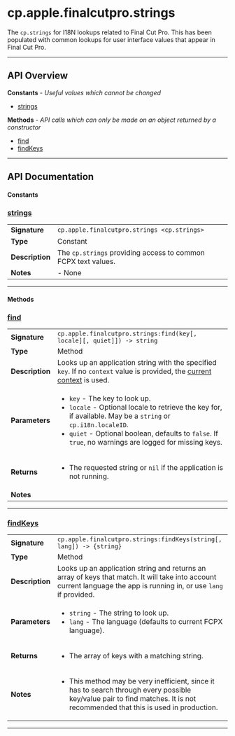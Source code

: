 # cp.apple.finalcutpro.strings

The `cp.strings` for I18N lookups related to Final Cut Pro.
This has been populated with common lookups for user interface values
that appear in Final Cut Pro.

---

## API Overview
**Constants** - _Useful values which cannot be changed_
 * [strings](#strings)

**Methods** - _API calls which can only be made on an object returned by a constructor_
 * [find](#find)
 * [findKeys](#findkeys)


---

## API Documentation

#### Constants


### [strings](#strings)

|                                             |                                                                                     |
| --------------------------------------------|-------------------------------------------------------------------------------------|
| **Signature**                               | `cp.apple.finalcutpro.strings <cp.strings>`                                                                    |
| **Type**                                    | Constant                                                                     |
| **Description**                             | The `cp.strings` providing access to common FCPX text values.                                                                     |
| **Notes**                                   | - None |

---

#### Methods


### [find](#find)

|                                             |                                                                                     |
| --------------------------------------------|-------------------------------------------------------------------------------------|
| **Signature**                               | `cp.apple.finalcutpro.strings:find(key[, locale][, quiet]]) -> string`                                                                    |
| **Type**                                    | Method                                                                     |
| **Description**                             | Looks up an application string with the specified `key`. If no `context` value is provided, the [current context](#context) is used.                                                                     |
| **Parameters**                              | <ul><li>`key`	- The key to look up.</li><li>`locale` - Optional locale to retrieve the key for, if available. May be a `string` or `cp.i18n.localeID`.</li><li>`quiet`	- Optional boolean, defaults to `false`. If `true`, no warnings are logged for missing keys.</li></ul> |
| **Returns**                                 | <ul><li>The requested string or `nil` if the application is not running.</li></ul>          |
| **Notes**                                   | <ul></ul> |

---


### [findKeys](#findkeys)

|                                             |                                                                                     |
| --------------------------------------------|-------------------------------------------------------------------------------------|
| **Signature**                               | `cp.apple.finalcutpro.strings:findKeys(string[, lang]) -> {string}`                                                                    |
| **Type**                                    | Method                                                                     |
| **Description**                             | Looks up an application string and returns an array of keys that match. It will take into account current language the app is running in, or use `lang` if provided.                                                                     |
| **Parameters**                              | <ul><li>`string`	- The string to look up.</li><li>`lang`	- The language (defaults to current FCPX language).</li></ul> |
| **Returns**                                 | <ul><li>The array of keys with a matching string.</li></ul>          |
| **Notes**                                   | <ul><li>This method may be very inefficient, since it has to search through every possible key/value pair to find matches. It is not recommended that this is used in production.</li></ul> |

---

